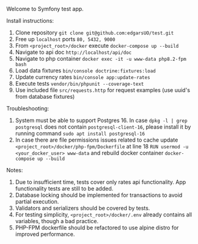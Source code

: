 Welcome to Symfony test app.

Install instructions:
1. Clone repository                                             `git clone git@github.com:edgarsUO/test.git`
2. Free up `localhost` ports                                    `80, 5432, 9000`
3. From `<project_root>/docker` execute                         `docker-compose up --build`
4. Navigate to api doc                                          `http://localhost/api/doc`
5. Navigate to php container                                    `docker exec -it -u www-data php8.2-fpm bash`
6. Load data fixtures                                           `bin/console doctrine:fixtures:load`
7. Update currency rates                                        `bin/console app:update-rates`
8. Execute tests                                                `vendor/bin/phpunit --coverage-text`
9. Use included file `src/requests.http` for request examples (use uuid's from database fixtures)

Troubleshooting:
1. System must be able to support Postgres 16. In case `dpkg -l | grep postgresql` does not
   contain `postgresql-client-16`, please install it by running command `sudo apt install postgresql-16`
2. In case there are file permissions issues related to cache update `<project_root>/docker/php-fpm/Dockerfile`
   at line 18 `RUN usermod -u <your_docker_user> www-data` and rebuild docker container `docker-compose up --build`

Notes:
1. Due to insufficient time, tests cover only rates api functionality. App functionality tests are still to be added.
2. Database locking should be implemented for transactions to avoid partial execution.
3. Validators and serializers should be covered by tests.
4. For testing simplicity, `<project_root>/docker/.env` already contains all variables, though a bad practice.
5. PHP-FPM dockerfile should be refactored to use alpine distro for improved performance.
